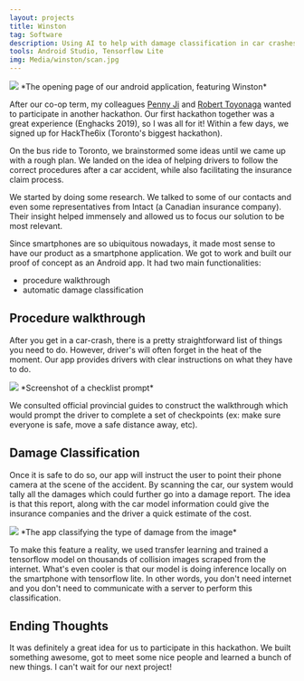 ```yaml
---
layout: projects
title: Winston
tag: Software
description: Using AI to help with damage classification in car crashes.
tools: Android Studio, Tensorflow Lite
img: Media/winston/scan.jpg
---
```

<img src="/Media/winston/home_screen.jpg">
*The opening page of our android application, featuring Winston*

After our co-op term, my colleagues <a href="https://ca.linkedin.com/in/yipeng-penny-ji">Penny Ji</a> and <a href="https://ca.linkedin.com/in/robert-toyonaga-421176149">Robert Toyonaga</a> wanted to participate in another hackathon. Our first hackathon together was a great experience (Enghacks 2019), so I was all for it! Within a few days, we signed up for HackThe6ix (Toronto's biggest hackathon).

On the bus ride to Toronto, we brainstormed some ideas until we came up with a rough plan. We landed on the idea of helping drivers to follow the correct procedures after a car accident, while also facilitating the insurance claim process.

We started by doing some research. We talked to some of our contacts and even some representatives from Intact (a Canadian insurance company). Their insight helped immensely and allowed us to focus our solution to be most relevant.

Since smartphones are so ubiquitous nowadays, it made most sense to have our product as a smartphone application. We got to work and built our proof of concept as an Android app. It had two main functionalities:

- procedure walkthrough
- automatic damage classification

## Procedure walkthrough
After you get in a car-crash, there is a pretty straightforward list of things you need to do. However, driver's will often forget in the heat of the moment. Our app provides drivers with clear instructions on what they have to do. 

<img src="/Media/winston/walkthrough.jpg">
*Screenshot of a checklist prompt*

We consulted official provincial guides to construct the walkthrough which would prompt the driver to complete a set of checkpoints (ex: make sure everyone is safe, move a safe distance away, etc).

## Damage Classification
Once it is safe to do so, our app will instruct the user to point their phone camera at the scene of the accident. By scanning the car, our system would tally all the damages which could further go into a damage report. The idea is that this report, along with the car model information could give the insurance companies and the driver a quick estimate of the cost. 

<img src="/Media/winston/scan.jpg">
*The app classifying the type of damage from the image*

To make this feature a reality, we used transfer learning and trained a tensorflow model on thousands of collision images scraped from the internet. What's even cooler is that our model is doing inference locally on the smartphone with tensorflow lite. In other words, you don't need internet and you don't need to communicate with a server to perform this classification.

## Ending Thoughts
It was definitely a great idea for us to participate in this hackathon. We built something awesome, got to meet some nice people and learned a bunch of new things. I can't wait for our next project!



